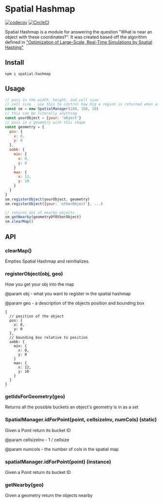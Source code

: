 # Spatial Hashmap

[![codecov](https://codecov.io/gh/derduher/spatial-hashmap/branch/master/graph/badge.svg)](https://codecov.io/gh/derduher/spatial-hashmap)
[![CircleCI](https://circleci.com/gh/derduher/spatial-hashmap.svg?style=svg)](https://circleci.com/gh/derduher/spatial-hashmap)

Spatial Hashmap is a module for answering the question "What is near an object with these coordinates?". It was created based off the algorithm defined in ["Optimization of Large-Scale, Real-Time Simulations by Spatial Hashing"](http://www.cs.ucf.edu/~jmesit/publications/scsc%202005.pdf)

## Install

`npm i spatial-hashmap`

## Usage

```javascript
// pass in the width, height, and cell size
// cell size - use this to control how big a region is returned when asking for nearby objects
const sm = new SpatialManager(100, 100, 10)
// this can be literally anything
const yourObject = {your: 'object'}
// pass in a geometry with this shape
const geometry = {
  pos: {
    x: 0,
    y: 0
  },
  aabb: {
    min: {
      x: 0,
      y: 0
    }
    max: {
      x: 12,
      y: 10
    }
  }
}
sm.registerObject(yourObject, geometry)
sm.registerObject({your: 'otherObject'}, ...)

// returns Set of nearby objects
sm.getNearby(geometryOfOtherObject)
sm.clearMap()
```

## API

### clearMap()

Empties Spatial Hashmap and reinitializes.

### registerObject(obj, geo)

How you get your obj into the map

@param obj - what you want to register in the spatial hashmap

@param geo - a description of the objects position and bounding box

```
{
  // position of the object
  pos: {
    x: 0,
    y: 0
  },
  // bounding box relative to position
  aabb: {
    min: {
      x: 0,
      y: 0
    }
    max: {
      x: 12,
      y: 10
    }
  }
}
```

### getIdsForGeometry(geo)

Returns all the possible buckets an object's geometry is in as a set

### SpatialManager.idForPoint(point, cellsizeInv, numCols) (static)

Given a Point return its bucket ID

@param cellsizeInv - 1 / cellsize

@param numcols - the number of cols in the spatial map

### spatialManager.idForPoint(point) (instance)

Given a Point return its bucket ID

### getNearby(geo)

Given a geometry return the objects nearby
